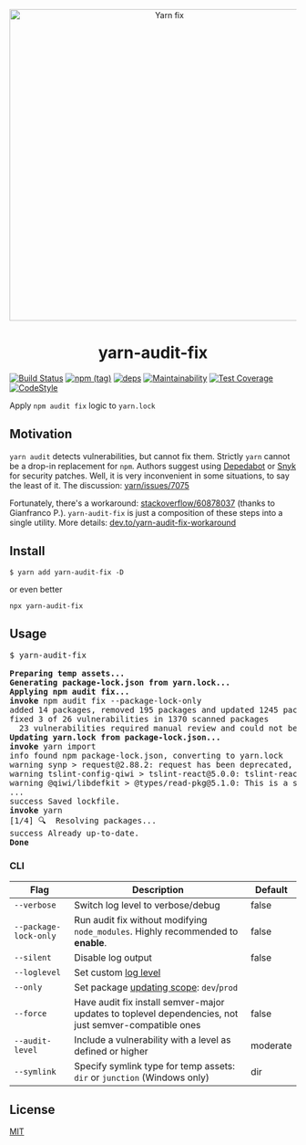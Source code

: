 <p align="center">
  <a href="https://yarnpkg.com/">
    <img alt="Yarn fix" src="https://github.com/antongolub/yarn-audit-fix/blob/master/img/yarn-audit-fix.png?raw=true?raw=true" width="546">
  </a>
</p>

<h1 align="center">
  yarn-audit-fix
</h1>

[![Build Status](https://travis-ci.com/antongolub/yarn-audit-fix.svg?branch=master)](https://travis-ci.com/antongolub/yarn-audit-fix)
[![npm (tag)](https://img.shields.io/npm/v/yarn-audit-fix)](https://www.npmjs.com/package/yarn-audit-fix)
[![deps](https://img.shields.io/david/antongolub/yarn-audit-fix)](https://david-dm.org/antongolub/yarn-audit-fix)
[![Maintainability](https://api.codeclimate.com/v1/badges/1ace18434c46fe1a47fe/maintainability)](https://codeclimate.com/github/antongolub/yarn-audit-fix/maintainability)
[![Test Coverage](https://api.codeclimate.com/v1/badges/1ace18434c46fe1a47fe/test_coverage)](https://codeclimate.com/github/antongolub/yarn-audit-fix/test_coverage)
[![CodeStyle](https://img.shields.io/badge/code%20style-tslint--config--qiwi-brightgreen.svg)](https://github.com/qiwi/tslint-config-qiwi)

Apply `npm audit fix` logic to `yarn.lock`

## Motivation
`yarn audit` detects vulnerabilities, but cannot fix them.
Strictly `yarn` cannot be a drop-in replacement for `npm`.
Authors suggest using [Depedabot](https://dependabot.com/) or [Snyk](https://snyk.io/) for security patches. Well, it is very inconvenient in some situations, to say the least of it.
The discussion: [yarn/issues/7075](https://github.com/yarnpkg/yarn/issues/7075)

Fortunately, there's a workaround: [stackoverflow/60878037](https://stackoverflow.com/a/60878037) (thanks to Gianfranco P.).
`yarn-audit-fix` is just a composition of these steps into a single utility.
More details: [dev.to/yarn-audit-fix-workaround](https://dev.to/antongolub/yarn-audit-fix-workaround-i2a)

## Install
```shell script
$ yarn add yarn-audit-fix -D
```
or even better
```
npx yarn-audit-fix
```

## Usage
<pre>
$ yarn-audit-fix

<b>Preparing temp assets...</b>
<b>Generating package-lock.json from yarn.lock...</b>
<b>Applying npm audit fix...</b>
<b>invoke</b> npm audit fix --package-lock-only
added 14 packages, removed 195 packages and updated 1245 packages in 4.795s
fixed 3 of 26 vulnerabilities in 1370 scanned packages
  23 vulnerabilities required manual review and could not be updated
<b>Updating yarn.lock from package-lock.json...</b>
<b>invoke</b> yarn import
info found npm package-lock.json, converting to yarn.lock
warning synp > request@2.88.2: request has been deprecated, see https://github.com/request/request/issues/3142
warning tslint-config-qiwi > tslint-react@5.0.0: tslint-react is deprecated along with TSLint
warning @qiwi/libdefkit > @types/read-pkg@5.1.0: This is a stub types definition. read-pkg provides its own type definitions, so you do not need this installed.
...
success Saved lockfile.
<b>invoke</b> yarn
[1/4] 🔍  Resolving packages...
success Already up-to-date.
<b>Done</b>
</pre>

### CLI
| Flag | Description | Default |
|---|---|---|
|`--verbose` | Switch log level to verbose/debug | false |
|`--package-lock-only` | Run audit fix without modifying `node_modules`. Highly recommended to **enable**. | false |
|`--silent` | Disable log output | false |
|`--loglevel` | Set custom [log level](https://docs.npmjs.com/misc/config#shorthands-and-other-cli-niceties)
|`--only` | Set package [updating scope](https://docs.npmjs.com/cli/audit): `dev`/`prod`
|`--force` | Have audit fix install semver-major updates to toplevel dependencies, not just semver-compatible ones | false
|`--audit-level` | Include a vulnerability with a level as defined or higher | moderate
|`--symlink` | Specify symlink type for temp assets: `dir` or `junction` (Windows only) | dir

## License
[MIT](./LICENSE)

